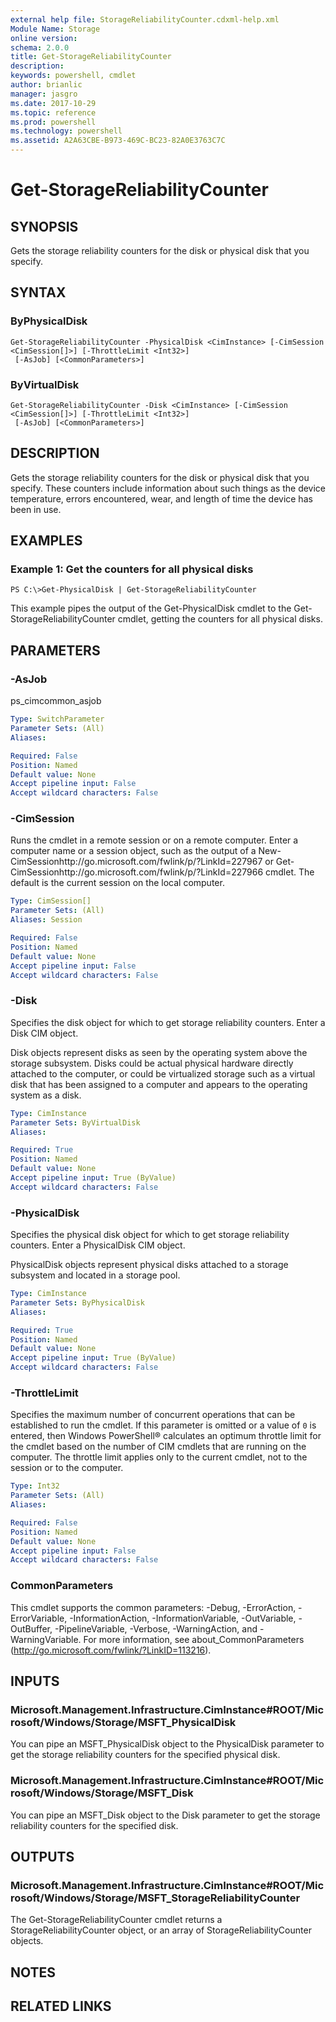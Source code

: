 ```yaml
---
external help file: StorageReliabilityCounter.cdxml-help.xml
Module Name: Storage
online version: 
schema: 2.0.0
title: Get-StorageReliabilityCounter
description: 
keywords: powershell, cmdlet
author: brianlic
manager: jasgro
ms.date: 2017-10-29
ms.topic: reference
ms.prod: powershell
ms.technology: powershell
ms.assetid: A2A63CBE-B973-469C-BC23-82A0E3763C7C
---
```


# Get-StorageReliabilityCounter

## SYNOPSIS
Gets the storage reliability counters for the disk or physical disk that you specify.

## SYNTAX

### ByPhysicalDisk
```
Get-StorageReliabilityCounter -PhysicalDisk <CimInstance> [-CimSession <CimSession[]>] [-ThrottleLimit <Int32>]
 [-AsJob] [<CommonParameters>]
```

### ByVirtualDisk
```
Get-StorageReliabilityCounter -Disk <CimInstance> [-CimSession <CimSession[]>] [-ThrottleLimit <Int32>]
 [-AsJob] [<CommonParameters>]
```

## DESCRIPTION
Gets the storage reliability counters for the disk or physical disk that you specify.
These counters include information about such things as the device temperature, errors encountered, wear, and length of time the device has been in use.

## EXAMPLES

### Example 1: Get the counters for all physical disks
```
PS C:\>Get-PhysicalDisk | Get-StorageReliabilityCounter
```

This example pipes the output of the Get-PhysicalDisk cmdlet to the Get-StorageReliabilityCounter cmdlet, getting the counters for all physical disks.

## PARAMETERS

### -AsJob
ps_cimcommon_asjob

```yaml
Type: SwitchParameter
Parameter Sets: (All)
Aliases: 

Required: False
Position: Named
Default value: None
Accept pipeline input: False
Accept wildcard characters: False
```

### -CimSession
Runs the cmdlet in a remote session or on a remote computer.
Enter a computer name or a session object, such as the output of a New-CimSessionhttp://go.microsoft.com/fwlink/p/?LinkId=227967 or Get-CimSessionhttp://go.microsoft.com/fwlink/p/?LinkId=227966 cmdlet.
The default is the current session on the local computer.

```yaml
Type: CimSession[]
Parameter Sets: (All)
Aliases: Session

Required: False
Position: Named
Default value: None
Accept pipeline input: False
Accept wildcard characters: False
```

### -Disk
Specifies the disk object for which to get storage reliability counters.
Enter a Disk CIM object.

Disk objects represent disks as seen by the operating system above the storage subsystem.
Disks could be actual physical hardware directly attached to the computer, or could be virtualized storage such as a virtual disk that has been assigned to a computer and appears to the operating system as a disk.

```yaml
Type: CimInstance
Parameter Sets: ByVirtualDisk
Aliases: 

Required: True
Position: Named
Default value: None
Accept pipeline input: True (ByValue)
Accept wildcard characters: False
```

### -PhysicalDisk
Specifies the physical disk object for which to get storage reliability counters.
Enter a PhysicalDisk CIM object.

PhysicalDisk objects represent physical disks attached to a storage subsystem and located in a storage pool.

```yaml
Type: CimInstance
Parameter Sets: ByPhysicalDisk
Aliases: 

Required: True
Position: Named
Default value: None
Accept pipeline input: True (ByValue)
Accept wildcard characters: False
```

### -ThrottleLimit
Specifies the maximum number of concurrent operations that can be established to run the cmdlet.
If this parameter is omitted or a value of `0` is entered, then Windows PowerShell® calculates an optimum throttle limit for the cmdlet based on the number of CIM cmdlets that are running on the computer.
The throttle limit applies only to the current cmdlet, not to the session or to the computer.

```yaml
Type: Int32
Parameter Sets: (All)
Aliases: 

Required: False
Position: Named
Default value: None
Accept pipeline input: False
Accept wildcard characters: False
```

### CommonParameters
This cmdlet supports the common parameters: -Debug, -ErrorAction, -ErrorVariable, -InformationAction, -InformationVariable, -OutVariable, -OutBuffer, -PipelineVariable, -Verbose, -WarningAction, and -WarningVariable. For more information, see about_CommonParameters (http://go.microsoft.com/fwlink/?LinkID=113216).

## INPUTS

### Microsoft.Management.Infrastructure.CimInstance#ROOT/Microsoft/Windows/Storage/MSFT_PhysicalDisk
You can pipe an MSFT_PhysicalDisk object to the PhysicalDisk parameter to get the storage reliability counters for the specified physical disk.

### Microsoft.Management.Infrastructure.CimInstance#ROOT/Microsoft/Windows/Storage/MSFT_Disk
You can pipe an MSFT_Disk object to the Disk parameter to get the storage reliability counters for the specified disk.

## OUTPUTS

### Microsoft.Management.Infrastructure.CimInstance#ROOT/Microsoft/Windows/Storage/MSFT_StorageReliabilityCounter
The Get-StorageReliabilityCounter cmdlet returns a StorageReliabilityCounter object, or an array of StorageReliabilityCounter objects.

## NOTES

## RELATED LINKS

